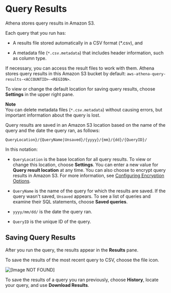 # Query Results<a name="querying"></a>

Athena stores query results in Amazon S3\.

Each query that you run has:

+ A results file stored automatically in a CSV format \(\*\.csv\), and

+ A metadata file \(`*.csv.metadata`\) that includes header information, such as column type\.

If necessary, you can access the result files to work with them\. Athena stores query results in this Amazon S3 bucket by default: `aws-athena-query-results-<ACCOUNTID>-<REGION>`\.

To view or change the default location for saving query results, choose **Settings** in the upper right pane\.

**Note**  
You can delete metadata files \(`*.csv.metadata`\) without causing errors, but important information about the query is lost\.

Query results are saved in an Amazon S3 location based on the name of the query and the date the query ran, as follows:

 `QueryLocation}/{QueryName|Unsaved}/{yyyy}/{mm}/{dd}/{QueryID}/` 

In this notation:

+  `QueryLocation` is the base location for all query results\. To view or change this location, choose **Settings**\. You can enter a new value for **Query result location** at any time\. You can also choose to encrypt query results in Amazon S3\. For more information, see [Configuring Encryption Options](encryption.md)\.

+  `QueryName` is the name of the query for which the results are saved\. If the query wasn't saved, `Unsaved` appears\. To see a list of queries and examine their SQL statements, choose **Saved queries**\.

+  `yyyy/mm/dd/` is the date the query ran\.

+  `QueryID` is the unique ID of the query\.

## Saving Query Results<a name="saving-query-results"></a>

After you run the query, the results appear in the **Results** pane\.

To save the results of the most recent query to CSV, choose the file icon\.

![\[Image NOT FOUND\]](http://docs.aws.amazon.com/athena/latest/ug/images/savecsv.png)

To save the results of a query you ran previously, choose **History**, locate your query, and use **Download Results**\.
